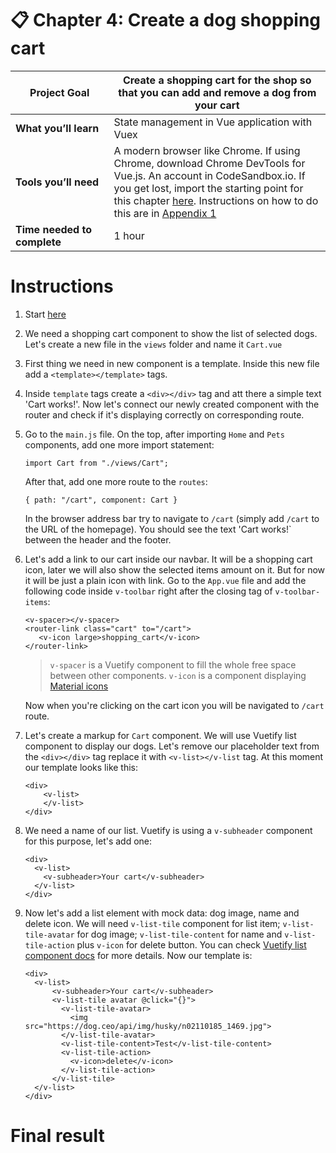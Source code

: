 # 📋 Chapter 4: Create a dog shopping cart

| **Project&nbsp;Goal** | Create a shopping cart for the shop so that you can add and remove a dog from your cart                                                                                                                                   |
| --------------------------- | ------------------------------------------------------------------------------------------------------------------------------------------------------------------------------------------------ |
| **What&nbsp;you’ll&nbsp;learn**       | State management in Vue application with Vuex                                                                                             |
| **Tools&nbsp;you’ll&nbsp;need**       | A modern browser like Chrome. If using Chrome, download Chrome DevTools for Vue.js. An account in CodeSandbox.io. If you get lost, import the starting point for this chapter [here](https://github.com/VueVixens/projects/tree/master/chapter-3-end). Instructions on how to do this are in [Appendix 1](appendix_1.md) |
| **Time needed to complete** | 1 hour                                                                                                                                                                                     |

# Instructions
1. Start [here](https://github.com/VueVixens/projects/tree/master/chapter-3-end)
2. We need a shopping cart component to show the list of selected dogs. Let's create a new file in the `views` folder and name it `Cart.vue`
3. First thing we need in new component is a template. Inside this new file add a `<template></template>` tags.
4. Inside `template` tags create a `<div></div>` tag and att there a simple text 'Cart works!'. Now let's connect our newly created component with the router and check if it's displaying correctly on corresponding route.
5. Go to the `main.js` file. On the top, after importing `Home` and `Pets` components, add one more import statement:
	```
	import Cart from "./views/Cart";
	```
	After that, add one more route to the `routes`:
	```
	{ path: "/cart", component: Cart }
	```
	In the browser address bar try to navigate to `/cart` (simply add `/cart` to the URL of the homepage). You should see the text 'Cart works!` between the header and the footer.
6. Let's add a link to our cart inside our navbar. It will be a shopping cart icon, later we will also show the selected items amount on it. But for now it will be just a plain icon with link. Go to the `App.vue` file and add the following code inside `v-toolbar` right after the closing tag of `v-toolbar-items`:
	```
	<v-spacer></v-spacer>
    <router-link class="cart" to="/cart">
	   <v-icon large>shopping_cart</v-icon>
	</router-link>
	```
	
	>`v-spacer` is a Vuetify component to fill the whole free space between other components. `v-icon` is a component displaying [Material icons](https://material.io/icons/)

	Now when you're clicking on the cart icon you will be navigated to `/cart` route.

7. Let's create a markup for `Cart` component. We will use Vuetify list component to display our dogs. Let's remove our placeholder text from the `<div></div>` tag replace it with `<v-list></v-list` tag. At this moment our template looks like this:
	```
	<div>
		<v-list>
		</v-list>
	</div>
	```
8. We need a name of our list. Vuetify is using a `v-subheader` component for this purpose, let's add one:
	```
	<div>
	  <v-list>
	    <v-subheader>Your cart</v-subheader>
	  </v-list>
	</div>
	```
9. Now let's add a list element with mock data: dog image, name and delete icon. We will need `v-list-tile` component for list item; `v-list-tile-avatar` for dog image; `v-list-tile-content` for name and `v-list-tile-action` plus `v-icon` for delete button. You can check [Vuetify list component docs](https://vuetifyjs.com/en/components/lists) for more details. Now our template is:
	```
	<div>
	  <v-list>
	      <v-subheader>Your cart</v-subheader>
	      <v-list-tile avatar @click="{}">
	        <v-list-tile-avatar>
	          <img src="https://dog.ceo/api/img/husky/n02110185_1469.jpg">
	        </v-list-tile-avatar>
	        <v-list-tile-content>Test</v-list-tile-content>
	        <v-list-tile-action>
	          <v-icon>delete</v-icon>
	        </v-list-tile-action>
	      </v-list-tile>
	  </v-list>
	</div>
	```


# Final result
![]()